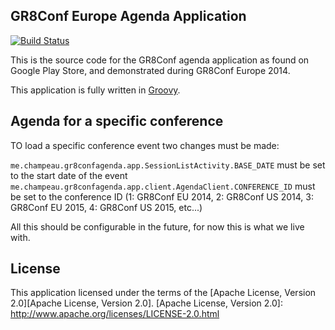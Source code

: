 GR8Conf Europe Agenda Application
---------------------------------

[![Build Status](https://travis-ci.org/melix/gr8confagenda.svg?branch=master)](https://travis-ci.org/melix/gr8confagenda)

This is the source code for the GR8Conf agenda application as found on Google Play Store, and demonstrated during GR8Conf Europe 2014.

This application is fully written in [Groovy](http://groovy.codehaus.org).

Agenda for a specific conference
---
TO load a specific conference event two changes must be made:

`me.champeau.gr8confagenda.app.SessionListActivity.BASE_DATE` must be set to the start date of the event
`me.champeau.gr8confagenda.app.client.AgendaClient.CONFERENCE_ID` must be set to the conference ID (1: GR8Conf EU 2014, 2: GR8Conf US 2014, 3: GR8Conf EU 2015, 4: GR8Conf US 2015, etc...)

All this should be configurable in the future, for now this is what we live with.

License
---

This application licensed under the terms of the [Apache License, Version 2.0][Apache License, Version 2.0].
[Apache License, Version 2.0]: http://www.apache.org/licenses/LICENSE-2.0.html

